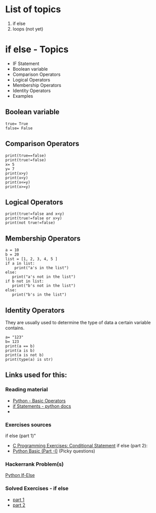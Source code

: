 # List of topics
1. if else
2. loops (not yet)

# if else - Topics
* IF Statement
* Boolean variable
* Comparison Operators
* Logical Operators
* Membership Operators
* Identity Operators
* Examples
 
## Boolean variable
```
true= True
false= False
```

## Comparison Operators
```
print(true==false)
print(true!=false)
x= 5
y= 7
print(x>y)
print(x<y)
print(x<=y)
print(x>=y)
```
## Logical Operators
```
print(true!=false and x<y)
print(true!=false or x>y)
print(not true!=false)
```
## Membership Operators
```
a = 10
b = 20
list = [1, 2, 3, 4, 5 ]
if a in list:
    print("a's in the list")
else:
   print("a's not in the list")
if b not in list:
   print("b's not in the list")
else:
   print("b's in the list")
```

## Identity Operators
They are usually used to determine the type of data a certain variable contains.
```
a= "123"
b= 123
print(a == b)
print(a is b)
print(a is not b)
print(type(a) is str)
```
## Links used for this:

### Reading material
* [Python - Basic Operators](https://www.tutorialspoint.com/python/python_basic_operators.htm)
* [if Statements - python docs](https://docs.python.org/3/tutorial/controlflow.html#if-statements)
* []()
### Exercises sources
if else (part 1)" 
* [C Programming Exercises: Conditional Statement](https://www.w3resource.com/c-programming-exercises/conditional-statement/index.php)
if else (part 2): 
* [Python Basic (Part -I)](https://www.w3resource.com/python-exercises/python-basic-exercises.php) (Picky questions)
### Hackerrank Problem(s)
[Python If-Else](https://www.hackerrank.com/challenges/py-if-else/problem)
### Solved Exercises - if else
* [part 1](https://github.com/habibanalytics/Python_Exercises/blob/master/Control%20Flow/if_else_1.ipynb)
* [part 2](https://github.com/habibanalytics/Python_Exercises/blob/master/Control%20Flow/if_else_2.ipynb)
